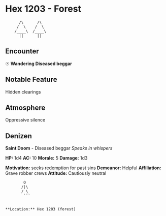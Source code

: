 # Hex 1203 - Forest
```
      /\      /\
     /  \    /  \
    /____\  /____\
      ||      ||
```

## Encounter

☉ **Wandering Diseased beggar**

## Notable Feature

Hidden clearings

## Atmosphere

Oppressive silence

## Denizen

**Saint Doom** - Diseased beggar
*Speaks in whispers*

**HP:** 1d4 **AC:** 10 **Morale:** 5
**Damage:** 1d3

**Motivation:** seeks redemption for past sins
**Demeanor:** Helpful
**Affiliation:** Grave robber crews
**Attitude:** Cautiously neutral

```
        O
       /|\
       / \
        ```


**Location:** Hex 1203 (forest)
